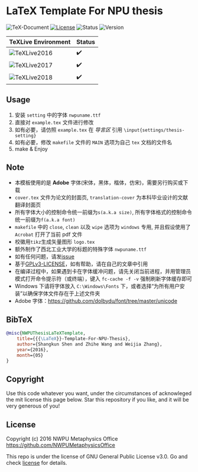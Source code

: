 # LaTeX Template For NPU thesis

![TeX-Document](https://img.shields.io/badge/TeX-Document-3D6117.svg)
[![License](https://img.shields.io/badge/license-GNU_General_Public_License_v3.0-blue.svg)](LICENSE)
![Status](https://img.shields.io/badge/status-complete-brightgreen.svg)
![Version](https://img.shields.io/badge/version-v1.4.1.0430-674EA7.svg)

| TeXLive Environment                                                  | Status             |
| -------------------------------------------------------------------- | ------------------ |
| ![TeXLive2016](https://img.shields.io/badge/TeXLive-2016-3D6117.svg) | :heavy_check_mark: |
| ![TeXLive2017](https://img.shields.io/badge/TeXLive-2017-3D6117.svg) | :heavy_check_mark: |
| ![TeXLive2018](https://img.shields.io/badge/TeXLive-2018-3D6117.svg) | :heavy_check_mark: |

## Usage

1. 安装 `setting` 中的字体 `nwpuname.ttf`
2. 直接对 `example.tex` 文件进行修改
3. 如有必要，请仿照 `example.tex` 在 *导言区* 引用 `\input{settings/thesis-setting}`
4. 如有必要，修改 `makefile` 文件的 `MAIN` 选项为自己 `tex` 文档的文件名
5. make & Enjoy

## Note

* 本模板使用的是 **Adobe** 字体(宋体，黑体，楷体，仿宋)，需要另行购买或下载
* `cover.tex` 文件为论文的封面页, `translation-cover` 为本科毕业设计的文献翻译封面页
* 所有字体大小的控制命令统一前缀为`s(a.k.a size)`, 所有字体格式的控制命令统一前缀为`f(a.k.a font)`
* `makefile` 中的 `close`, `clean` 以及 `wipe` 选项为 `windows` 专用, 并且假设使用了 `Acrobat` 打开了当前 pdf 文件
* 校徽用`tikz`生成矢量图形 `logo.tex`
* 额外制作了西北工业大学的标题的特殊字体 `nwpuname.ttf`
* 如有任何问题，请发[issue](https://github.com/NWPUMetaphysicsOffice/LaTeX-Template-For-NPU-Thesis/issues/new)
* 基于[GPLv3-LICENSE](LICENSE)，如有帮助，请在自己的文章中引用
* 在编译过程中，如果遇到卡在字体缓冲问题，请先关闭当前进程，并用管理员模式打开命令提示符（或终端），键入 `fc-cache -f -v` 强制刷新字体缓存即可
* Windows 下请将字体放入 `C:\Windows\Fonts` 下，或者选择“为所有用户安装”以确保字体文件存在于上述文件夹
* Adobe 字体：<https://github.com/dolbydu/font/tree/master/unicode>

## BibTeX

```bibtex
@misc{NWPUThesisLaTeXTemplate,
    title={{{\LaTeX}}-Template-For-NPU-Thesis},
    author={Shangkun Shen and Zhihe Wang and Weijia Zhang},
    year={2016},
    month={05}
}
```

## Copyright

Use this code whatever you want, under the circumstances of acknowleged the
mit license this page below. Star this repository if you like, and it will
be very generous of you!

## License

Copyright (c) 2016 NWPU Metaphysics Office <https://github.com/NWPUMetaphysicsOffice>

This repo is under the license of GNU General Public License v3.0. Go and check [license](LICENSE) for details.
